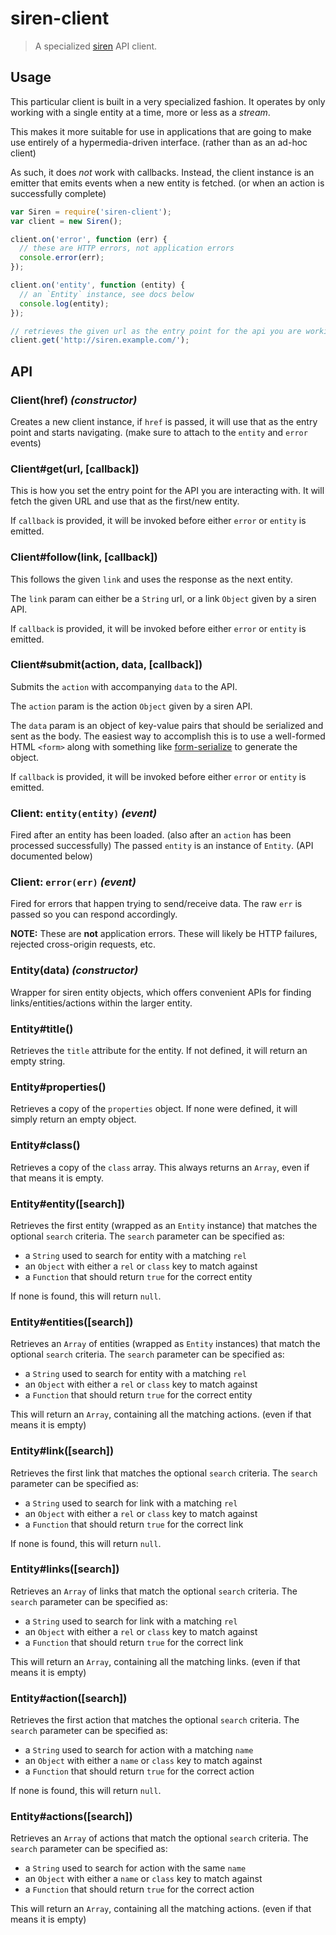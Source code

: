 # siren-client

> A specialized [siren](https://github.com/kevinswiber/siren) API client.

## Usage

This particular client is built in a very specialized fashion. It operates
by only working with a single entity at a time, more or less as a _stream_.

This makes it more suitable for use in applications that are going to make use
entirely of a hypermedia-driven interface. (rather than as an ad-hoc client)

As such, it does *not* work with callbacks. Instead, the client instance is an
emitter that emits events when a new entity is fetched. (or when an action is
successfully complete)

```js
var Siren = require('siren-client');
var client = new Siren();

client.on('error', function (err) {
  // these are HTTP errors, not application errors
  console.error(err);
});

client.on('entity', function (entity) {
  // an `Entity` instance, see docs below
  console.log(entity);
});

// retrieves the given url as the entry point for the api you are working with.
client.get('http://siren.example.com/');
```

## API

### Client(href) *(constructor)*

Creates a new client instance, if `href` is passed, it will use that as the
entry point and starts navigating. (make sure to attach to the `entity` and
`error` events)

### Client#get(url, [callback])

This is how you set the entry point for the API you are interacting with. It
will fetch the given URL and use that as the first/new entity.

If `callback` is provided, it will be invoked before either `error` or `entity`
is emitted.

### Client#follow(link, [callback])

This follows the given `link` and uses the response as the next entity.

The `link` param can either be a `String` url, or a link `Object` given by a
siren API.

If `callback` is provided, it will be invoked before either `error` or `entity`
is emitted.

### Client#submit(action, data, [callback])

Submits the `action` with accompanying `data` to the API.

The `action` param is the action `Object` given by a siren API.

The `data` param is an object of key-value pairs that should be serialized and
sent as the body. The easiest way to accomplish this is to use a well-formed
HTML `<form>` along with something like [form-serialize](https://github.com/dominicbarnes/form-serialize)
to generate the object.

If `callback` is provided, it will be invoked before either `error` or `entity`
is emitted.

### Client: `entity(entity)` *(event)*

Fired after an entity has been loaded. (also after an `action` has been
processed successfully) The passed `entity` is an instance of `Entity`. (API
documented below)

### Client: `error(err)` *(event)*

Fired for errors that happen trying to send/receive data. The raw `err` is
passed so you can respond accordingly.

**NOTE:** These are **not** application errors. These will likely be HTTP
failures, rejected cross-origin requests, etc.


### Entity(data) *(constructor)*

Wrapper for siren entity objects, which offers convenient APIs for finding
links/entities/actions within the larger entity.

### Entity#title()

Retrieves the `title` attribute for the entity. If not defined, it will return
an empty string.

### Entity#properties()

Retrieves a copy of the `properties` object. If none were defined, it will
simply return an empty object.

### Entity#class()

Retrieves a copy of the `class` array. This always returns an `Array`, even
if that means it is empty.

### Entity#entity([search])

Retrieves the first entity (wrapped as an `Entity` instance) that matches the
optional `search` criteria. The `search` parameter can be specified as:

- a `String` used to search for entity with a matching `rel`
- an `Object` with either a `rel` or `class` key to match against
- a `Function` that should return `true` for the correct entity

If none is found, this will return `null`.

### Entity#entities([search])

Retrieves an `Array` of entities (wrapped as `Entity` instances) that match
the optional `search` criteria. The `search` parameter can be specified as:

- a `String` used to search for entity with a matching `rel`
- an `Object` with either a `rel` or `class` key to match against
- a `Function` that should return `true` for the correct entity

This will return an `Array`, containing all the matching actions. (even if that
means it is empty)

### Entity#link([search])

Retrieves the first link that matches the optional `search` criteria. The
`search` parameter can be specified as:

- a `String` used to search for link with a matching `rel`
- an `Object` with either a `rel` or `class` key to match against
- a `Function` that should return `true` for the correct link

If none is found, this will return `null`.

### Entity#links([search])

Retrieves an `Array` of links that match the optional `search` criteria. The
`search` parameter can be specified as:

- a `String` used to search for link with a matching `rel`
- an `Object` with either a `rel` or `class` key to match against
- a `Function` that should return `true` for the correct link

This will return an `Array`, containing all the matching links. (even if that
means it is empty)

### Entity#action([search])

Retrieves the first action that matches the optional `search` criteria. The
`search` parameter can be specified as:

- a `String` used to search for action with a matching `name`
- an `Object` with either a `name` or `class` key to match against
- a `Function` that should return `true` for the correct action

If none is found, this will return `null`.

### Entity#actions([search])

Retrieves an `Array` of actions that match the optional `search` criteria. The
`search` parameter can be specified as:

 - a `String` used to search for action with the same `name`
 - an `Object` with either a `name` or `class` key to match against
 - a `Function` that should return `true` for the correct action

This will return an `Array`, containing all the matching actions. (even if that
means it is empty)
